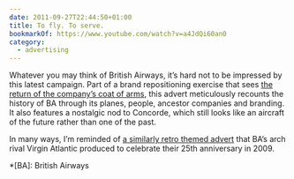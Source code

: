 ```yaml
---
date: 2011-09-27T22:44:50+01:00
title: To fly. To serve.
bookmarkOf: https://www.youtube.com/watch?v=a4JdQi60an0
category:
  - advertising
---
```


Whatever you may think of British Airways, it’s hard not to be impressed by this latest campaign. Part of a brand repositioning exercise that sees [the return of the company’s coat of arms][1], this advert meticulously recounts the history of BA through its planes, people, ancestor companies and branding. It also features a nostalgic nod to Concorde, which still looks like an aircraft of the future rather than one of the past.

In many ways, I’m reminded of [a similarly retro themed advert][2] that BA’s arch rival Virgin Atlantic produced to celebrate their 25th anniversary in 2009.

[1]: https://www.underconsideration.com/brandnew/archives/british_airways_goes_vintage.php
[2]: https://www.youtube.com/watch?v=KS_6HHQ7jOA

*[BA]: British Airways
